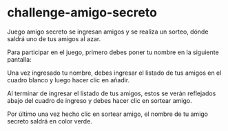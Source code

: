 # challenge-amigo-secreto
Juego amigo secreto se ingresan amigos y se realiza un sorteo, dónde saldrá uno de tus amigos al azar.

Para participar en el juego, primero debes poner tu nombre en la siguiente pantalla:

Una vez ingresado tu nombre, debes ingresar el listado de tus amigos en el cuadro blanco y luego hacer clic en añadir.

Al terminar de ingresar el listado de tus amigos, estos se verán reflejados abajo del cuadro de ingreso y debes hacer clic en sortear amigo.

Por último una vez hecho clic en sortear amigo, el nombre de tu amigo secreto saldrá en color verde.



